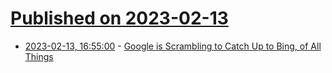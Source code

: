 # [Published on 2023-02-13](index.md)

* [2023-02-13, 16:55:00](https://soylentnews.org/article.pl?sid=23/02/13/0037244&from=rss) - [Google is Scrambling to Catch Up to Bing, of All Things](https://soylentnews.org/article.pl?sid=23/02/13/0037244&from=rss)
